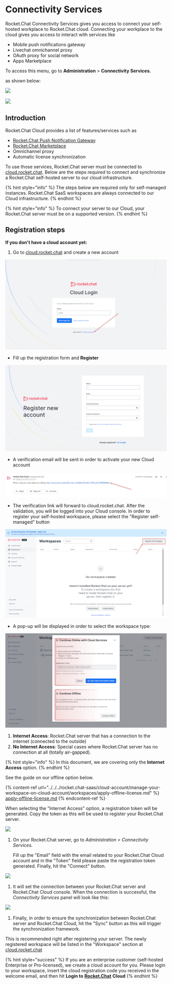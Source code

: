 # Connectivity Services

Rocket.Chat Connectivity Services gives you access to connect your self-hosted workplace to Rocket.Chat cloud. Connecting your workplace to the cloud gives you access to interact with services like

* Mobile push notifications gateway
* Livechat omnichannel proxy
* OAuth proxy for social network
* Apps Marketplace

To access this menu, go to **Administration** > **Connectivity Services.**

as shown below:

![](<../../../.gitbook/assets/2021-11-20\_23-29-48 (1) (1) (1) (1) (1) (4).png>)

![](../../../.gitbook/assets/2021-11-21\_01-53-58.png)

## Introduction

Rocket.Chat Cloud provides a list of features/services such as

* [Rocket.Chat Push Notification Gateway](https://docs.rocket.chat/guides/administrator-guides/notifications/push-notifications#push-gateway)
* [Rocket.Chat Marketplace](https://rocket.chat/marketplace)
* Omnichannel proxy
* Automatic license synchronization

To use those services, Rocket.Chat server must be connected to [cloud.rocket.chat](https://cloud.rocket.chat). Below are the steps required to connect and synchronize a Rocket.Chat self-hosted server to our cloud infrastructure.

{% hint style="info" %}
The steps below are required only for self-managed instances. Rocket.Chat SaaS workspaces are always connected to our Cloud infrastructure.
{% endhint %}

{% hint style="info" %}
To connect your server to our Cloud, your Rocket.Chat server must be on a supported version.
{% endhint %}

## Registration steps

**If you don't have a cloud account yet:**

1. Go to [cloud.rocket.chat](https://cloud.rocket.chat) and create a new account

![](<../../../.gitbook/assets/image (647) (2).png>)

* Fill up the registration form and **Register**

![](<../../../.gitbook/assets/image (665) (1) (1).png>)

* A verification email will be sent in order to activate your new Cloud account

![](<../../../.gitbook/assets/image (681) (1).png>)

* The verification link will forward to cloud.rocket.chat. After the validation, you will be logged into your Cloud console. In order to register your self-hosted workspace, please select the "Register self-managed" button

![](<../../../.gitbook/assets/image (678) (2).png>)

* A pop-up will be displayed in order to select the workspace type:

![](<../../../.gitbook/assets/image (657) (1) (1).png>)

1. **Internet Access**: Rocket.Chat server that has a connection to the internet (connected to the outside)
2. **No Internet Access**: Special cases where Rocket.Chat server has no connection at all (totally air-gapped).

{% hint style="info" %}
In this document, we are covering only the **Internet Access** option.
{% endhint %}

See the guide on our offline option below.

{% content-ref url="../../../rocket.chat-saas/cloud-account/manage-your-workspace-on-cloud-account/workspaces/apply-offline-license.md" %}
[apply-offline-license.md](../../../rocket.chat-saas/cloud-account/manage-your-workspace-on-cloud-account/workspaces/apply-offline-license.md)
{% endcontent-ref %}

When selecting the "Internet Access" option, a registration token will be generated. Copy the token as this will be used to register your Rocket.Chat server.

![](../../../.gitbook/assets/c\_8.png)

1.  On your Rocket.Chat server, go to _Administration > Connectivity Services._

    Fill up the "Email" field with the email related to your Rocket.Chat Cloud account and in the "Token" field please paste the registration token generated. Finally, hit the "Connect" button.

![](../../../.gitbook/assets/c\_9.png)

1. It will set the connection between your Rocket.Chat server and Rocket.Chat Cloud console. When the connection is successful, the _Connectivity Services_ panel will look like this:

![](../../../.gitbook/assets/c\_10.png)

1. Finally, in order to ensure the synchronization between Rocket.Chat server and Rocket.Chat Cloud, hit the "Sync" button as this will trigger the synchronization framework.

This is recommended right after registering your server. The newly registered workspace will be listed in the "Workspace" section at [cloud.rocket.chat](https://cloud.rocket.chat)

{% hint style="success" %}
If you are an enterprise customer (self-hosted Enterprise or Pro-licensed), we create a cloud account for you. Please login to your workspace, insert the cloud registration code you received in the welcome email, and then hit **Login to** [**Rocket.Chat**](http://rocket.chat) **Cloud**
{% endhint %}
